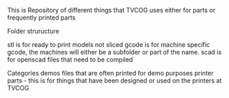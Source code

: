 This is Repository of different things that TVCOG uses either for parts or frequently printed parts

Folder struructure

stl is for ready to print models not sliced
gcode is for machine specific gcode, the machines will either be a subfolder or part of the name.
scad is for openscad files that need to be compiled

Categories
demos files that are often printed for demo purposes
printer parts - this is for things that have been designed or used on the printers at TVCOG
